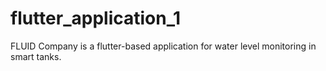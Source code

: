 # flutter_application_1
FLUID Company is a flutter-based application for water level monitoring in smart tanks.